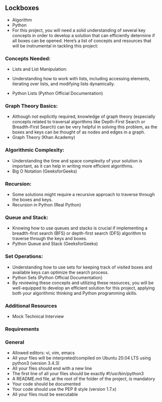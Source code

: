 ## Lockboxes
- Algorithm
- Python
- For this project, you will need a solid understanding of several key concepts in order to develop a solution that can efficiently determine if all boxes can be opened. Here’s a list of concepts and resources that will be instrumental in tackling this project:

### Concepts Needed:
- Lists and List Manipulation:

- Understanding how to work with lists, including accessing elements, iterating over lists, and modifying lists dynamically.
- Python Lists (Python Official Documentation)

### Graph Theory Basics:

- Although not explicitly required, knowledge of graph theory (especially concepts related to traversal algorithms like Depth-First Search or Breadth-First Search) can be very helpful in solving this problem, as the boxes and keys can be thought of as nodes and edges in a graph.
- Graph Theory (Khan Academy)

### Algorithmic Complexity:

- Understanding the time and space complexity of your solution is important, as it can help in writing more efficient algorithms.
- Big O Notation (GeeksforGeeks)

### Recursion:

- Some solutions might require a recursive approach to traverse through the boxes and keys.
- Recursion in Python (Real Python)

### Queue and Stack:

- Knowing how to use queues and stacks is crucial if implementing a breadth-first search (BFS) or depth-first search (DFS) algorithm to traverse through the keys and boxes.
- Python Queue and Stack (GeeksforGeeks)

### Set Operations:

- Understanding how to use sets for keeping track of visited boxes and available keys can optimize the search process.
- Python Sets (Python Official Documentation)
- By reviewing these concepts and utilizing these resources, you will be well-equipped to develop an efficient solution for this project, applying both your algorithmic thinking and Python programming skills.

### Additional Resources
- Mock Technical Interview

### Requirements
### General
- Allowed editors: vi, vim, emacs
- All your files will be interpreted/compiled on Ubuntu 20.04 LTS using python3 (version 3.4.3)
- All your files should end with a new line
- The first line of all your files should be exactly #!/usr/bin/python3
- A README.md file, at the root of the folder of the project, is mandatory
- Your code should be documented
- Your code should use the PEP 8 style (version 1.7.x)
- All your files must be executable
